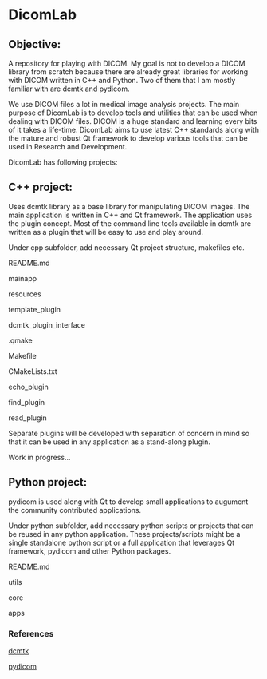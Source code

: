 # DicomLab

## Objective:
A repository for playing with DICOM. My goal is not to develop a DICOM library from scratch because there are already great libraries for working with DICOM written in C++ and Python. Two of them that I am mostly familiar with are dcmtk and pydicom.

We use DICOM files a lot in medical image analysis projects. The main purpose of DicomLab is to develop tools and utilities that can be used when dealing with DICOM files. DICOM is a huge standard and learning every bits of it takes a life-time. DicomLab aims to use latest C++ standards along with the mature and robust Qt framework to develop various tools that can be used in Research and Development.

DicomLab has following projects:

## C++ project:
Uses dcmtk library as a base library for manipulating DICOM images. The main application is written in C++ and Qt framework. The application uses the plugin concept. Most of the command line tools available in dcmtk are written as a plugin that will be easy to use and play around.

Under cpp subfolder, add necessary Qt project structure, makefiles etc.

README.md

mainapp

resources

template_plugin

dcmtk_plugin_interface

.qmake

Makefile

CMakeLists.txt

echo_plugin

find_plugin

read_plugin

Separate plugins will be developed with separation of concern in mind so that it can be used in any application as a stand-along plugin.

Work in progress...


## Python project:
pydicom is used along with Qt to develop small applications to augument the community contributed applications. 

Under python subfolder, add necessary python scripts or projects that can be reused in any python application. These projects/scripts might be a single standalone python script or a full application that leverages Qt framework, pydicom and other Python packages.

README.md

utils

core

apps


### References
[dcmtk](https://dicom.offis.de/dcmtk.php.en)

[pydicom](https://pydicom.github.io/pydicom/stable/index.html)
